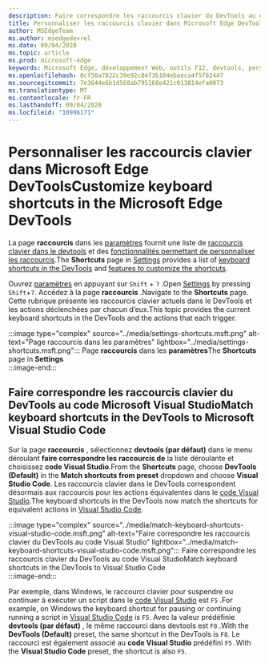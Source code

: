 ```yaml
---
description: Faire correspondre les raccourcis clavier du DevTools au code Visual Studio
title: Personnaliser les raccourcis clavier dans Microsoft Edge DevTools
author: MSEdgeTeam
ms.author: msedgedevrel
ms.date: 09/04/2020
ms.topic: article
ms.prod: microsoft-edge
keywords: Microsoft Edge, développement Web, outils F12, devtools, personnalisé, raccourcis, clavier, code Visual Studio
ms.openlocfilehash: 0cf50a7822c39e92c84f3b104ebaeca4f5f82447
ms.sourcegitcommit: 7e3644e6b1d568ab795168e421c013814efa0073
ms.translationtype: MT
ms.contentlocale: fr-FR
ms.lasthandoff: 09/04/2020
ms.locfileid: "10996171"
---
```

# <span data-ttu-id="b0dfd-104">Personnaliser les raccourcis clavier dans Microsoft Edge DevTools</span><span class="sxs-lookup"><span data-stu-id="b0dfd-104">Customize keyboard shortcuts in the Microsoft Edge DevTools</span></span>

<span data-ttu-id="b0dfd-105">La page **raccourcis** dans les [paramètres][DevToolsCustomizeSettings] fournit une liste de [raccourcis clavier dans le devtools][DevToolsShortcuts] et des [fonctionnalités permettant de personnaliser les raccourcis](#match-keyboard-shortcuts-in-the-devtools-to-microsoft-visual-studio-code).</span><span class="sxs-lookup"><span data-stu-id="b0dfd-105">The **Shortcuts** page in [Settings][DevToolsCustomizeSettings] provides a list of [keyboard shortcuts in the DevTools][DevToolsShortcuts] and [features to customize the shortcuts](#match-keyboard-shortcuts-in-the-devtools-to-microsoft-visual-studio-code).</span></span>  

<span data-ttu-id="b0dfd-106">Ouvrez [paramètres][DevToolsCustomizeSettings] en appuyant sur `Shift` + `?` .</span><span class="sxs-lookup"><span data-stu-id="b0dfd-106">Open [Settings][DevToolsCustomizeSettings] by pressing `Shift`+`?`.</span></span>  <span data-ttu-id="b0dfd-107">Accédez à la page **raccourcis** .</span><span class="sxs-lookup"><span data-stu-id="b0dfd-107">Navigate to the **Shortcuts** page.</span></span>  <span data-ttu-id="b0dfd-108">Cette rubrique présente les raccourcis clavier actuels dans le DevTools et les actions déclenchées par chacun d’eux.</span><span class="sxs-lookup"><span data-stu-id="b0dfd-108">This topic provides the current keyboard shortcuts in the DevTools and the actions that each trigger.</span></span>  

:::image type="complex" source="../media/settings-shortcuts.msft.png" alt-text="Page raccourcis dans les paramètres" lightbox="../media/settings-shortcuts.msft.png":::
   <span data-ttu-id="b0dfd-110">Page **raccourcis** dans les **paramètres**</span><span class="sxs-lookup"><span data-stu-id="b0dfd-110">The **Shortcuts** page in **Settings**</span></span>  
:::image-end:::  

## <span data-ttu-id="b0dfd-111">Faire correspondre les raccourcis clavier du DevTools au code Microsoft Visual Studio</span><span class="sxs-lookup"><span data-stu-id="b0dfd-111">Match keyboard shortcuts in the DevTools to Microsoft Visual Studio Code</span></span>

<span data-ttu-id="b0dfd-112">Sur la page **raccourcis** , sélectionnez **devtools (par défaut)** dans le menu déroulant **faire correspondre les raccourcis de** la liste déroulante et choisissez **code Visual Studio**.</span><span class="sxs-lookup"><span data-stu-id="b0dfd-112">From the **Shortcuts** page, choose **DevTools (Default)** in the **Match shortcuts from preset** dropdown and choose **Visual Studio Code**.</span></span>  <span data-ttu-id="b0dfd-113">Les raccourcis clavier dans le DevTools correspondent désormais aux raccourcis pour les actions équivalentes dans le [code Visual Studio][VisualStudioCode].</span><span class="sxs-lookup"><span data-stu-id="b0dfd-113">The keyboard shortcuts in the DevTools now match the shortcuts for equivalent actions in [Visual Studio Code][VisualStudioCode].</span></span>  

:::image type="complex" source="../media/match-keyboard-shortcuts-visual-studio-code.msft.png" alt-text="Faire correspondre les raccourcis clavier du DevTools au code Visual Studio" lightbox="../media/match-keyboard-shortcuts-visual-studio-code.msft.png":::
   <span data-ttu-id="b0dfd-115">Faire correspondre les raccourcis clavier du DevTools au code Visual Studio</span><span class="sxs-lookup"><span data-stu-id="b0dfd-115">Match keyboard shortcuts in the DevTools to Visual Studio Code</span></span>  
:::image-end:::  

<span data-ttu-id="b0dfd-116">Par exemple, dans Windows, le raccourci clavier pour suspendre ou continuer à exécuter un script dans le [code Visual Studio][VisualStudioCodeShortcutsKeyboardWindows] est `F5` .</span><span class="sxs-lookup"><span data-stu-id="b0dfd-116">For example, on Windows the keyboard shortcut for pausing or continuing running a script in [Visual Studio Code][VisualStudioCodeShortcutsKeyboardWindows] is `F5`.</span></span>  <span data-ttu-id="b0dfd-117">Avec la valeur prédéfinie **devtools (par défaut)** , le même raccourci dans devtools est `F8` .</span><span class="sxs-lookup"><span data-stu-id="b0dfd-117">With the **DevTools (Default)** preset, the same shortcut in the DevTools is `F8`.</span></span>  <span data-ttu-id="b0dfd-118">Le raccourci est également associé au **code Visual Studio** prédéfini `F5` .</span><span class="sxs-lookup"><span data-stu-id="b0dfd-118">With the **Visual Studio Code** preset, the shortcut is also `F5`.</span></span>  

<!-- ## Edit shortcuts for any action in the DevTools -->

<!-- links -->  

[DevToolsCustomizeSettings]: ./index.md#settings "Paramètres-personnaliser Microsoft Edge DevTools | Documents Microsoft"  
[DevToolsShortcuts]: ../shortcuts.md "Raccourcis clavier dans Microsoft Edge DevTools | Documents Microsoft"  
[VisualStudioCode]: https://code.visualstudio.com "Code Microsoft Visual Studio"  
[VisualStudioCodeShortcutsKeyboardWindows]: https://code.visualstudio.com/shortcuts/keyboard-shortcuts-windows.pdf "Raccourcis clavier dans Visual Studio pour Windows | Code Microsoft Visual Studio"  
